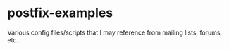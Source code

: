 # postfix-examples
Various config files/scripts that I may reference from mailing lists, forums, etc.
